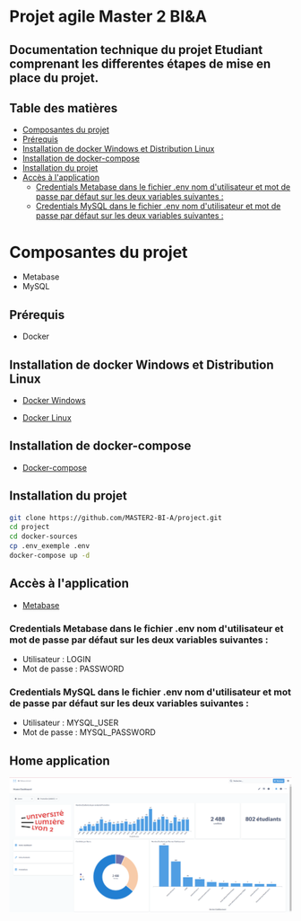 # Projet agile Master 2 BI&A


## Documentation technique du projet Etudiant comprenant les differentes étapes de mise en place du projet.




## Table des matières

- [Composantes du projet](#composantes-du-projet)
- [Prérequis](#prérequis)
- [Installation de docker Windows et Distribution Linux](#installation-de-docker-windows-et-distribution-linux)
- [Installation de docker-compose](#installation-de-docker-compose)
- [Installation du projet](#installation-du-projet)
- [Accès à l'application](#accès-à-lapplication)
  - [Credentials Metabase dans le fichier .env nom d'utilisateur et mot de passe par défaut sur les deux variables suivantes :](#credentials-metabase-dans-le-fichier-env-nom-dutilisateur-et-mot-de-passe-par-défaut-sur-les-deux-variables-suivantes-)
  - [Credentials MySQL dans le fichier .env nom d'utilisateur et mot de passe par défaut sur les deux variables suivantes :](#credentials-mysql-dans-le-fichier-env-nom-dutilisateur-et-mot-de-passe-par-défaut-sur-les-deux-variables-suivantes-)

# Composantes du projet

- Metabase
- MySQL

## Prérequis



* Docker

## Installation de docker Windows et Distribution Linux

* [Docker Windows](https://docs.docker.com/docker-for-windows/install/)

* [Docker Linux](https://docs.docker.com/install/linux/docker-ce/ubuntu/)

## Installation de docker-compose

* [Docker-compose](https://docs.docker.com/compose/install/)

## Installation du projet

```bash
git clone https://github.com/MASTER2-BI-A/project.git
cd project
cd docker-sources
cp .env_exemple .env
docker-compose up -d
```


## Accès à l'application

* [Metabase](http://localhost:3000)

### Credentials Metabase dans le fichier .env nom d'utilisateur et mot de passe par défaut sur les deux variables suivantes :

- Utilisateur : LOGIN
- Mot de passe : PASSWORD

### Credentials MySQL dans le fichier .env nom d'utilisateur et mot de passe par défaut sur les deux variables suivantes :

- Utilisateur : MYSQL_USER
- Mot de passe : MYSQL_PASSWORD

## Home application
![My Image](sources_project/Home.png)


